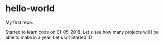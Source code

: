 # hello-world
My first repo.

Started to learn code on 01-05-2018.
Let's see how many projects will I be able to make in a year.
Let's Git Started :D 
